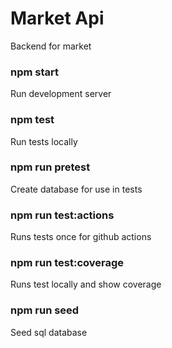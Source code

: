 # Market Api

Backend for market

### npm start
Run development server

### npm test
Run tests locally

### npm run pretest
Create database for use in tests

### npm run test:actions
Runs tests once for github actions

### npm run test:coverage
Runs test locally and show coverage

### npm run seed
Seed sql database
